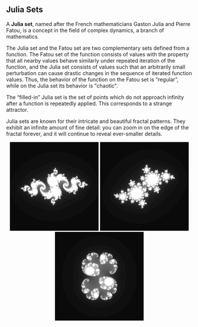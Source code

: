 
## Julia Sets

A **Julia set**, named after the French mathematicians Gaston Julia and Pierre Fatou, is a concept in the field of complex dynamics, a branch of mathematics.

The Julia set and the Fatou set are two complementary sets defined from a function. The Fatou set of the function consists of values with the property that all nearby values behave similarly under repeated iteration of the function, and the Julia set consists of values such that an arbitrarily small perturbation can cause drastic changes in the sequence of iterated function values. Thus, the behavior of the function on the Fatou set is “regular”, while on the Julia set its behavior is "chaotic".

The “filled-in” Julia set is the set of points which do not approach infinity after a function is repeatedly applied. This corresponds to a strange attractor.

Julia sets are known for their intricate and beautiful fractal patterns. They exhibit an infinite amount of fine detail: you can zoom in on the edge of the fractal forever, and it will continue to reveal ever-smaller details.

<p align="center">
    <img src="./images/example1.png" width="240" title="P(z) = z2 −0.8 + 0.156i">
    <img src="./images/example2.png" width="240" title="P(z) =z2−0.4+0.6i">
    <img src="./images/example3.png" width="240" title="P(z) =z2+ 0.285 + 0.01i">
</p>